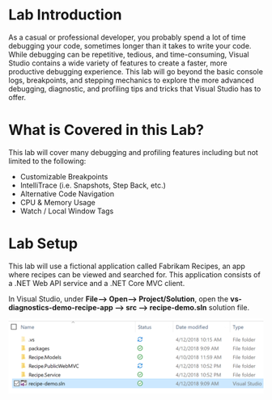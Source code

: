 # Lab Introduction
As a casual or professional developer, you probably spend a lot of time debugging your code, sometimes longer than it takes to write your code.  While debugging can be repetitive, tedious, and time-consuming, Visual Studio contains a wide variety of features to create a faster, more productive debugging experience.  This lab will go beyond the basic console logs, breakpoints, and stepping mechanics to explore the more advanced debugging, diagnostic, and profiling tips and tricks that Visual Studio has to offer.

# What is Covered in this Lab?
This lab will cover many debugging and profiling features including but not limited to the following:
* Customizable Breakpoints
* IntelliTrace (i.e. Snapshots, Step Back, etc.)
* Alternative Code Navigation
* CPU & Memory Usage
* Watch / Local Window Tags

# Lab Setup 
This lab will use a fictional application called Fabrikam Recipes, an app where recipes can be viewed and searched for.  This application consists of a .NET Web API service and a .NET Core MVC client. 

In Visual Studio, under **File--> Open--> Project/Solution**, open the **vs-diagnostics-demo-recipe-app --> src --> recipe-demo.sln** solution file.

![File Explorer navigation to solution file](Introduction-FileExplorer.png)
